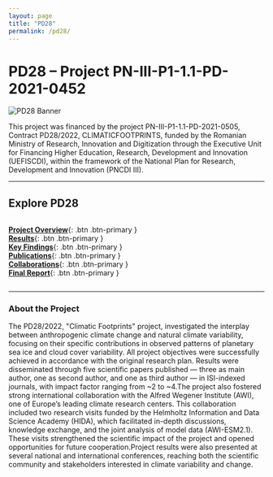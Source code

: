 ```yaml
---
layout: page
title: "PD28"
permalink: /pd28/
---
```


# PD28 – Project PN-III-P1-1.1-PD-2021-0452

![PD28 Banner](/IMG1.png)

This project was financed by the project PN-III-P1-1.1-PD-2021-0505, Contract PD28/2022, CLIMATICFOOTPRINTS, funded by the Romanian Ministry of Research, Innovation and Digitization through the Executive Unit for Financing Higher Education, Research, Development and Innovation (UEFISCDI), within the framework of the National Plan for Research, Development and Innovation (PNCDI III).

---

## Explore PD28

<div style="display: flex; flex-wrap: wrap; gap: 15px;">

[**Project Overview**](overview.md){: .btn .btn-primary }  
[**Results**](results.md){: .btn .btn-primary }  
[**Key Findings**](findings.md){: .btn .btn-primary }  
[**Publications**](publications.md){: .btn .btn-primary }  
[**Collaborations**](Collaborations.md){: .btn .btn-primary }  
[**Final Report**](final-report.md){: .btn .btn-primary }

</div>

---

### About the Project
The PD28/2022, "Climatic Footprints" project, investigated the interplay between anthropogenic climate change and natural climate variability, focusing on their specific contributions in observed patterns of planetary sea ice and cloud cover variability. All project objectives were successfully achieved in accordance with the original research plan. Results were disseminated through five scientific papers published — three as main author, one as second author, and one as third author — in ISI-indexed journals, with impact factor ranging from ~2 to ~4.The project also fostered strong international collaboration with the Alfred Wegener Institute (AWI), one of Europe’s leading climate research centers. This collaboration included two research visits funded by the Helmholtz Information and Data Science Academy (HIDA), which facilitated in-depth discussions, knowledge exchange, and the joint analysis of model data (AWI-ESM2.1). These visits strengthened the scientific impact of the project and opened opportunities for future cooperation.Project results were also presented at several national and international conferences, reaching both the scientific community and stakeholders interested in climate variability and change.



